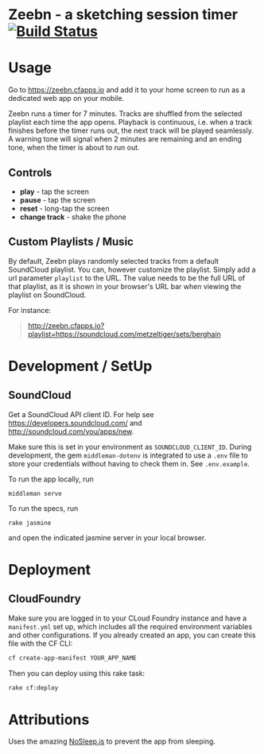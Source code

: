 # Zeebn - a sketching session timer [![Build Status](https://travis-ci.org/dmrschmidt/zeebn.svg?branch=master)](https://travis-ci.org/dmrschmidt/zeebn)

# Usage

Go to https://zeebn.cfapps.io and add it to your home screen to
run as a dedicated web app on your mobile.

Zeebn runs a timer for 7 minutes. Tracks are
shuffled from the selected playlist each time the app opens.
Playback is continuous, i.e. when a track finishes before the
timer runs out, the next track will be played seamlessly.
A warning tone will signal when 2 minutes are remaining and an
ending tone, when the timer is about to run out.

## Controls

* **play** - tap the screen
* **pause** - tap the screen
* **reset** - long-tap the screen
* **change track** - shake the phone

## Custom Playlists / Music

By default, Zeebn plays randomly selected tracks from a default
SoundCloud playlist. You can, however customize the playlist.
Simply add a url parameter `playlist` to the URL. The value
needs to be the full URL of that playlist, as it is shown in your
browser's URL bar when viewing the playlist on SoundCloud.

For instance:

> http://zeebn.cfapps.io?playlist=https://soundcloud.com/metzeltiger/sets/berghain

# Development / SetUp

## SoundCloud

Get a SoundCloud API client ID. For help see
https://developers.soundcloud.com/ and
http://soundcloud.com/you/apps/new.

Make sure this is set in your
environment as `SOUNDCLOUD_CLIENT_ID`. During development, the
gem `middleman-dotenv` is integrated to use a `.env` file to
store your credentials without having to check them in.
See `.env.example`.

To run the app locally, run

`middleman serve`

To run the specs, run

`rake jasmine`

and open the indicated jasmine server in your local browser.

# Deployment

## CloudFoundry

Make sure you are logged in to your CLoud Foundry instance and have a
`manifest.yml` set up, which includes all the required environment variables
and other configurations. If you already created an app, you can create this
file with the CF CLI:

```bash
cf create-app-manifest YOUR_APP_NAME
```

Then you can deploy using this rake task:

```bash
rake cf:deploy
```

# Attributions

Uses the amazing [NoSleep.js](https://github.com/richtr/NoSleep.js) to prevent the app from sleeping.
